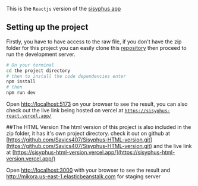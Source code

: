 This is the `Reactjs` version of the [sisyphus app](https://sisyphus-react.vercel.app/)

## Setting up the project

Firstly, you have to have access to the raw file, if you don't have the zip folder for this project you can easily clone this [repository](https://github.com/Savics407/sisyphus.git) then proceed to run the development server.

```bash
# On your terminal 
cd the project directory 
# then to install the code dependencies enter 
npm install 
# then
npm run dev 

```

Open [http://localhost:5173](http://localhost:5173) on your browser to see the result, you can also check out the live link being hosted on vercel at [`https://sisyphus-react.vercel.app/`](https://sisyphus-react.vercel.app/)


##The HTML Version 
The html version of this project is also included in the zip folder, it has it's own project directory. 
check it out on github at [https://github.com/Savics407/Sisyphus-HTML-version.git](https://github.com/Savics407/Sisyphus-HTML-version.git) and the live link at [https://sisyphus-html-version.vercel.app/](https://sisyphus-html-version.vercel.app/)

Open [http://localhost:3000](http://localhost:3000) with your browser to see the result and http://mikora.us-east-1.elasticbeanstalk.com for staging server 
